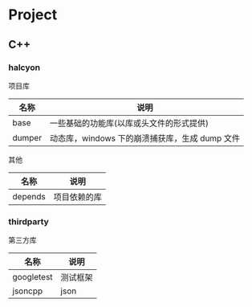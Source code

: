 # Project

## C++

### halcyon

项目库

| 名称   | 说明                                           |
| ------ | ---------------------------------------------- |
| base   | 一些基础的功能库(以库或头文件的形式提供)       |
| dumper | 动态库，windows 下的崩溃捕获库，生成 dump 文件 |

其他

| 名称    | 说明         |
| ------- | ------------ |
| depends | 项目依赖的库 |

### thirdparty

第三方库

| 名称       | 说明     |
| ---------- | -------- |
| googletest | 测试框架 |
| jsoncpp    | json     |

